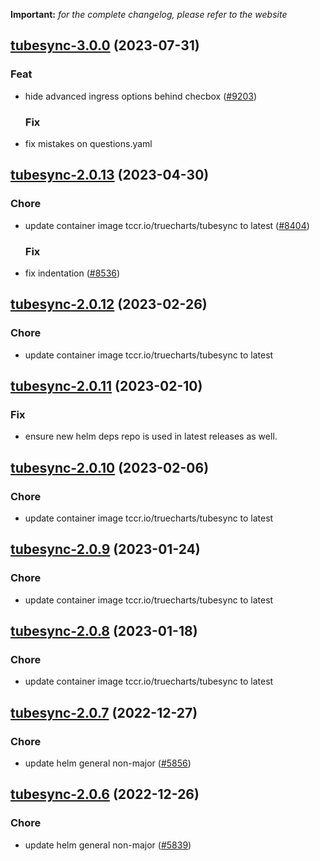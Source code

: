 **Important:**
*for the complete changelog, please refer to the website*










## [tubesync-3.0.0](https://github.com/truecharts/charts/compare/tubesync-2.0.13...tubesync-3.0.0) (2023-07-31)

### Feat

- hide advanced ingress options behind checbox ([#9203](https://github.com/truecharts/charts/issues/9203))
  
  ### Fix

- fix mistakes on questions.yaml
  
  


## [tubesync-2.0.13](https://github.com/truecharts/charts/compare/tubesync-2.0.12...tubesync-2.0.13) (2023-04-30)

### Chore

- update container image tccr.io/truecharts/tubesync to latest ([#8404](https://github.com/truecharts/charts/issues/8404))
  
  ### Fix

- fix indentation ([#8536](https://github.com/truecharts/charts/issues/8536))
  
  


## [tubesync-2.0.12](https://github.com/truecharts/charts/compare/tubesync-2.0.11...tubesync-2.0.12) (2023-02-26)

### Chore

- update container image tccr.io/truecharts/tubesync to latest
  
  


## [tubesync-2.0.11](https://github.com/truecharts/charts/compare/tubesync-2.0.10...tubesync-2.0.11) (2023-02-10)

### Fix

- ensure new helm deps repo is used in latest releases as well.
  
  


## [tubesync-2.0.10](https://github.com/truecharts/charts/compare/tubesync-2.0.9...tubesync-2.0.10) (2023-02-06)

### Chore

- update container image tccr.io/truecharts/tubesync to latest
  
  


## [tubesync-2.0.9](https://github.com/truecharts/charts/compare/tubesync-2.0.8...tubesync-2.0.9) (2023-01-24)

### Chore

- update container image tccr.io/truecharts/tubesync to latest
  
  


## [tubesync-2.0.8](https://github.com/truecharts/charts/compare/tubesync-2.0.7...tubesync-2.0.8) (2023-01-18)

### Chore

- update container image tccr.io/truecharts/tubesync to latest
  
  


## [tubesync-2.0.7](https://github.com/truecharts/charts/compare/tubesync-2.0.6...tubesync-2.0.7) (2022-12-27)

### Chore

- update helm general non-major ([#5856](https://github.com/truecharts/charts/issues/5856))
  
  


## [tubesync-2.0.6](https://github.com/truecharts/charts/compare/tubesync-2.0.5...tubesync-2.0.6) (2022-12-26)

### Chore

- update helm general non-major ([#5839](https://github.com/truecharts/charts/issues/5839))
  
  
